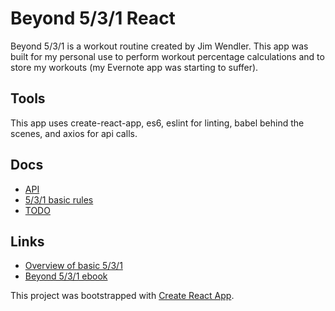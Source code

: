 # Beyond 5/3/1 React

Beyond 5/3/1 is a workout routine created by Jim Wendler. This app was built for
my personal use to perform workout percentage calculations and to store my
workouts (my Evernote app was starting to suffer).

## Tools

This app uses create-react-app, es6, eslint for linting, babel behind the
scenes, and axios for api calls.

## Docs
- [API](./docs/api.md)
- [5/3/1 basic rules](./docs/rules.md)
- [TODO](./docs/todo.md)

## Links
- [Overview of basic 5/3/1](https://www.t-nation.com/workouts/531-how-to-build-pure-strength)
- [Beyond 5/3/1 ebook](https://jimwendler.com/products/beyond-5-3-1-ebook)


This project was bootstrapped with [Create React App](https://github.com/facebookincubator/create-react-app).
